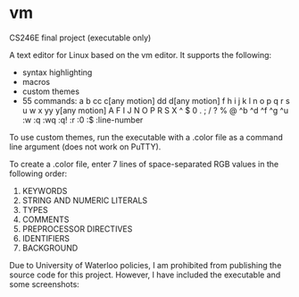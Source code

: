 # vm
CS246E final project (executable only)

A text editor for Linux based on the vm editor. It supports the following:
+ syntax highlighting
+ macros
+ custom themes
+ 55 commands: a b cc c[any motion] dd d[any motion] f h i j k l n o p q r s u w x yy y[any motion] A F I J N O P R S X ^ $ 0 . ; / ? % @ ^b ^d ^f ^g ^u :w :q :wq :q! :r :0 :$ :line-number

To use custom themes, run the executable with a .color file as a command line argument (does not work on PuTTY).

To create a .color file, enter 7 lines of space-separated RGB values in the following order:
1. KEYWORDS
2. STRING AND NUMERIC LITERALS
3. TYPES
4. COMMENTS
5. PREPROCESSOR DIRECTIVES
6. IDENTIFIERS
7. BACKGROUND


Due to University of Waterloo policies, I am prohibited from publishing the source code for this project. However, I have included the executable and some screenshots:

